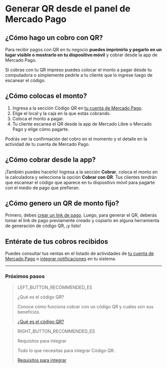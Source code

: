 # Generar QR desde el panel de Mercado Pago

## ¿Cómo hago un cobro con QR?

Para recibir pagos con QR en tu negocio **puedes imprimirlo y pegarlo en un lugar visible o mostrarlo en tu dispositivo móvil** y cobrar desde la app de Mercado Pago.

Si cobras con tu QR impreso puedes colocar el monto a pagar desde tu computadora o simplemente pedirle a tu cliente que lo ingrese luego de escanear el código.

## ¿Cómo colocas el monto?  

1. Ingresa a la sección Código QR en [tu cuenta de Mercado Pago](https://www.mercadopago.com.ar/qr-code/amount).
2. Elige el local y la caja en la que estás cobrando.
3. Coloca el monto a pagar.
4. Tu cliente escanea el QR desde la app de Mercado Libre o Mercado Pago y elige cómo pagarte.


Podrás ver la confirmación del cobro en el momento y el detalle en la actividad de tu cuenta de Mercado Pago.


## ¿Cómo cobrar desde la app?

¡También puedes hacerlo! Ingresa a la sección **Cobrar**, coloca el monto en la calculadora y selecciona la opción **Cobrar con QR**. Tus clientes tendrán que escanear el código que aparece en tu dispositivo móvil para pagarte con el medio de pago que prefieran.

## ¿Cómo genero un QR de monto fijo? 

Primero, debes [crear un link de pago](https://www.mercadopago.com.ar/tools/create). Luego, para generar el QR, deberás tomar el link de pago previamente creado y copiarlo en alguna herramienta de generación de código QR, ¡y listo!

## Entérate de tus cobros recibidos

Puedes consultar tus ventas en el listado de actividades de [tu cuenta de Mercado Pago](https://www.mercadopago[FAKER][URL][DOMAIN]/activities) o [integrar notificaciones](/developers/es/guides/notifications/ipn/introduction) en tu sistema.


---
### Próximos pasos

> LEFT_BUTTON_RECOMMENDED_ES
>
> ¿Qué es el código QR?
>
> Conoce cómo funciona cobrar con un código QR y cuáles son sus beneficios.
>
> [¿Qué es el código QR?](/developers/es/guides/qr-code/introduction)


> RIGHT_BUTTON_RECOMMENDED_ES
>
> Requisitos para integrar
>
> Todo lo que necesitas para integrar Código QR.
>
> [Requisitos para integrar](https://www.mercadopago[FAKER][URL][DOMAIN]/developers/es/docs/qr-code/pre-requisites)